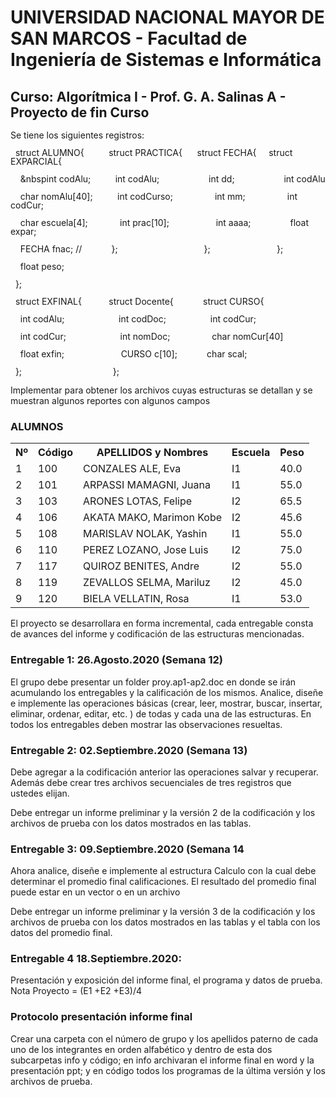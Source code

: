 <h1>UNIVERSIDAD NACIONAL MAYOR DE SAN MARCOS - Facultad de Ingeniería de Sistemas e Informática</h1>
<h2>Curso: Algorítmica I - Prof. G. A. Salinas A - Proyecto de fin Curso</h2>

<p style="line-height: 1;">Se tiene los siguientes registros:</p>
<p style="line-height: 1;">&nbsp; struct ALUMNO{ &nbsp; &nbsp; &nbsp; &nbsp; &nbsp;struct PRACTICA{ &nbsp; &nbsp; &nbsp;struct FECHA{ &nbsp; &nbsp; struct EXPARCIAL{</p>
<p style="line-height: 1;">&nbsp; &nbsp; &amp;nbspint codAlu; &nbsp; &nbsp; &nbsp; &nbsp; &nbsp;int codAlu; &nbsp; &nbsp; &nbsp; &nbsp; &nbsp; &nbsp; &nbsp; &nbsp; &nbsp; &nbsp;int dd; &nbsp; &nbsp; &nbsp; &nbsp; &nbsp; &nbsp; &nbsp; &nbsp; &nbsp; &nbsp;int codAlu</p>
<p style="line-height: 1;">&nbsp; &nbsp; char nomAlu[40]; &nbsp; &nbsp; &nbsp; &nbsp; &nbsp;int codCurso; &nbsp; &nbsp; &nbsp; &nbsp; &nbsp; &nbsp; &nbsp; &nbsp; int mm; &nbsp; &nbsp; &nbsp; &nbsp; &nbsp; &nbsp; &nbsp; &nbsp; int codCur;</p>
<p style="line-height: 1;">&nbsp; &nbsp; char escuela[4]; &nbsp; &nbsp; &nbsp; &nbsp; &nbsp; &nbsp; int prac[10]; &nbsp; &nbsp; &nbsp; &nbsp; &nbsp; &nbsp; &nbsp; &nbsp; &nbsp; int aaaa;&nbsp; &nbsp; &nbsp; &nbsp; &nbsp; &nbsp; &nbsp; &nbsp; float expar;</p>
<p style="line-height: 1;">&nbsp; &nbsp; FECHA fnac; //&nbsp; &nbsp; &nbsp; &nbsp; &nbsp; &nbsp; };&nbsp; &nbsp; &nbsp; &nbsp; &nbsp; &nbsp; &nbsp; &nbsp; &nbsp; &nbsp; &nbsp; &nbsp; &nbsp; &nbsp; &nbsp; &nbsp; &nbsp; &nbsp;};&nbsp; &nbsp; &nbsp; &nbsp; &nbsp; &nbsp; &nbsp; &nbsp; &nbsp; &nbsp; &nbsp; &nbsp; &nbsp; &nbsp;};</p>
<p style="line-height: 1;">&nbsp; &nbsp; float peso; &nbsp; &nbsp; &nbsp; &nbsp; &nbsp; &nbsp;</p>
<p style="line-height: 1;">&nbsp; };</p>
<p style="line-height: 1;">&nbsp; struct EXFINAL{ &nbsp; &nbsp; &nbsp; &nbsp; &nbsp; struct Docente{ &nbsp; &nbsp; &nbsp; &nbsp; &nbsp; &nbsp;struct CURSO{&nbsp;</p>
<p style="line-height: 1;">&nbsp; &nbsp; int codAlu; &nbsp; &nbsp; &nbsp; &nbsp; &nbsp; &nbsp; &nbsp; &nbsp; &nbsp; &nbsp; &nbsp;int codDoc; &nbsp; &nbsp; &nbsp; &nbsp; &nbsp; &nbsp; &nbsp; &nbsp; &nbsp;int codCur;&nbsp;</p>
<p style="line-height: 1;">&nbsp; &nbsp; int codCur; &nbsp; &nbsp; &nbsp; &nbsp; &nbsp; &nbsp; &nbsp; &nbsp; &nbsp; &nbsp; &nbsp;int nomDoc; &nbsp; &nbsp; &nbsp; &nbsp; &nbsp; &nbsp; &nbsp; &nbsp; char nomCur[40]</p>
<p style="line-height: 1;">&nbsp; &nbsp; float exfin; &nbsp; &nbsp; &nbsp; &nbsp; &nbsp; &nbsp; &nbsp; &nbsp; &nbsp; &nbsp; &nbsp; CURSO c[10]; &nbsp; &nbsp; &nbsp; &nbsp; &nbsp; &nbsp;char scal;</p>
<p style="line-height: 1;">&nbsp; }; &nbsp; &nbsp; &nbsp; &nbsp; &nbsp; &nbsp; &nbsp; &nbsp; &nbsp; &nbsp; &nbsp; &nbsp; &nbsp; &nbsp; &nbsp; &nbsp; &nbsp; &nbsp; };&nbsp; &nbsp; &nbsp; &nbsp; &nbsp; &nbsp; &nbsp; &nbsp; &nbsp; &nbsp; &nbsp; &nbsp; &nbsp; &nbsp; &nbsp; &nbsp; &nbsp;&nbsp;</p>
<p>Implementar para obtener los archivos cuyas estructuras se detallan y se muestran algunos reportes con algunos campos</p>
<h3>ALUMNOS</h3>
<table>
    <tr>
        <th>
        Nº
        </th>
        <th>
        Código
        </th>
        <th>
        APELLIDOS y Nombres
        </th>
        <th>
        Escuela
        </th>
        <th>
        Peso
        </th>
    </tr>
    <tr>
        <td>
        1
        </td>
        <td>
        100
        </td>
        <td>
        CONZALES ALE, Eva
        </td>
        <td>
        I1 
        </td>
        <td>
        40.0
        </td>
    </tr>
    <tr>
        <td>
        2 
        </td>
        <td>
        101 
        </td>
        <td>
        ARPASSI MAMAGNI, Juana 
        </td>
        <td>
        I1 
        </td>
        <td>
        55.0
        </td>
    </tr>
    <tr>
        <td>
        3 
        </td>
        <td>
        103 
        </td>
        <td>
        ARONES LOTAS, Felipe 
        </td>
        <td>
        I2 
        </td>
        <td>
        65.5
        </td>
    </tr>
    <tr>
        <td>
        4 
        </td>
        <td>
        106 
        </td>
        <td>
        AKATA MAKO, Marimon Kobe 
        </td>
        <td>
        I2 
        </td>
        <td>
        45.6
        </td>
    </tr>
    <tr>
        <td>
        5 
        </td>
        <td>
        108 
        </td>
        <td>
        MARISLAV NOLAK, Yashin 
        </td>
        <td>
        I1 
        </td>
        <td>
        55.0
        </td>
    </tr>
    <tr>
        <td>
        6 
        </td>
        <td>
        110 
        </td>
        <td>
        PEREZ LOZANO, Jose Luis 
        </td>
        <td>
        I2 
        </td>
        <td>
        75.0
        </td>
    </tr>
    <tr>
        <td>
        7 
        </td>
        <td>
        117 
        </td>
        <td>
        QUIROZ BENITES, Andre 
        </td>
        <td>
        I2 
        </td>
        <td>
        55.0
        </td>
    </tr>
    <tr>
        <td>
        8 
        </td>
        <td>
        119 
        </td>
        <td>
        ZEVALLOS SELMA, Mariluz 
        </td>
        <td>
        I2 
        </td>
        <td>
        45.0
        </td>
    </tr>
    <tr>
        <td>
        9 
        </td>
        <td>
        120 
        </td>
        <td>
        BIELA VELLATIN, Rosa 
        </td>
        <td>
        I1 
        </td>
        <td>
        53.0
        </td>
    </tr>
</table>
<p>El proyecto se desarrollara en forma incremental, cada entregable consta de avances del informe y codificación de las estructuras mencionadas.</p>
<h3>Entregable 1: 26.Agosto.2020 (Semana 12)</h3>
<p>El grupo debe presentar un folder proy.ap1-ap2.doc en donde se irán acumulando los entregables y la calificación de los mismos. Analice, diseñe e implemente las operaciones básicas (crear, leer, mostrar, buscar, insertar, eliminar, ordenar, editar, etc. ) de todas y cada una de las estructuras. En todos los entregables deben mostrar las observaciones resueltas.</p>
<h3>Entregable 2: 02.Septiembre.2020 (Semana 13)</h3>
<p>Debe agregar a la codificación anterior las operaciones salvar y recuperar. Además debe crear tres archivos secuenciales de tres registros que ustedes elijan.</p>
<p>Debe entregar un informe preliminar y la versión 2 de la codificación y los archivos de prueba con los datos mostrados en las tablas.</p>
<h3>Entregable 3: 09.Septiembre.2020 (Semana 14</h3>
<p>Ahora analice, diseñe e implemente al estructura Calculo con la cual debe determinar el promedio final calificaciones. El resultado del promedio final puede estar en un vector o en un archivo</p>
<p>Debe entregar un informe preliminar y la versión 3 de la codificación y los archivos de prueba con los datos mostrados en las tablas y el tabla con los datos del promedio final. </p>
<h3>Entregable 4 18.Septiembre.2020:</h3>
<p>Presentación y exposición del informe final, el programa y datos de prueba. Nota Proyecto = (E1 +E2 +E3)/4</p>
<h3>Protocolo presentación informe final</h3>
<p>Crear una carpeta con el número de grupo y los apellidos paterno de cada uno de los integrantes en orden alfabético y dentro de esta dos subcarpetas info y código; en info archivaran el informe final en word y la presentación ppt; y en código todos los programas de la última versión y los archivos de prueba.</p>
